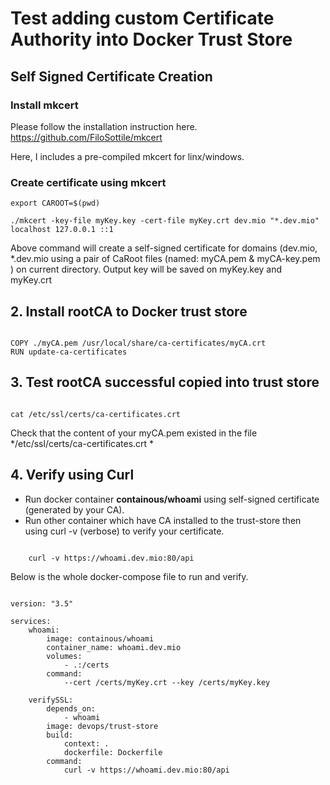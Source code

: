 # Test adding custom Certificate Authority into Docker Trust Store

## Self Signed Certificate Creation

### Install mkcert 

Please follow the installation instruction here. 
https://github.com/FiloSottile/mkcert

Here, I includes a pre-compiled mkcert for linx/windows.


### Create certificate using mkcert

```
export CAROOT=$(pwd)

./mkcert -key-file myKey.key -cert-file myKey.crt dev.mio "*.dev.mio" localhost 127.0.0.1 ::1

```

Above command will create a self-signed certificate for domains (dev.mio, *.dev.mio using a pair of CaRoot files (named: myCA.pem & myCA-key.pem ) on current directory. Output key will be saved on myKey.key and myKey.crt

## 2. Install rootCA to Docker trust store

```

COPY ./myCA.pem /usr/local/share/ca-certificates/myCA.crt
RUN update-ca-certificates

```

## 3. Test rootCA successful copied into trust store

```

cat /etc/ssl/certs/ca-certificates.crt 

```

Check that the content of your myCA.pem existed in the file */etc/ssl/certs/ca-certificates.crt *


## 4. Verify using Curl
-   Run docker container **containous/whoami** using self-signed certificate (generated by your CA).
-   Run other container which have CA installed to the trust-store then using curl -v (verbose) to verify your certificate.

```

    curl -v https://whoami.dev.mio:80/api

```    

Below is the whole docker-compose file to run and verify.

```

version: "3.5"

services:
    whoami:
        image: containous/whoami        
        container_name: whoami.dev.mio 
        volumes: 
            - .:/certs
        command: 
            --cert /certs/myKey.crt --key /certs/myKey.key

    verifySSL:
        depends_on: 
            - whoami
        image: devops/trust-store
        build:
            context: .
            dockerfile: Dockerfile                
        command: 
            curl -v https://whoami.dev.mio:80/api

```